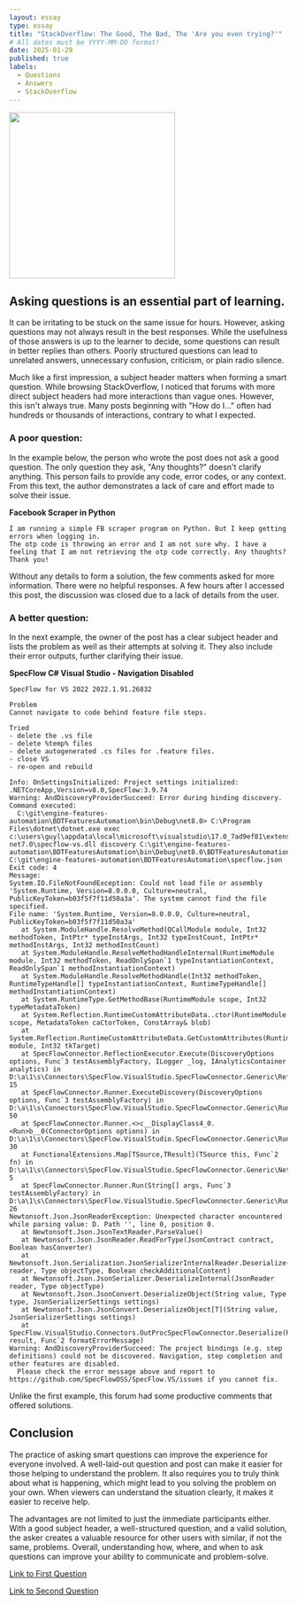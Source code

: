 ```yaml
---
layout: essay
type: essay
title: "StackOverflow: The Good, The Bad, The 'Are you even trying?'"
# All dates must be YYYY-MM-DD format!
date: 2025-01-29
published: true
labels:
  - Questions
  - Answers
  - StackOverflow
---
```


<img class="rounded float-start p-4" height="300px" src="../img/stack-overflow-questions.jpg">

## Asking questions is an essential part of learning. 
It can be irritating to be stuck on the same issue for hours. However, asking questions may not always result in the best responses. While the usefulness of those answers is up to the learner to decide, some questions can result in better replies than others. Poorly structured questions can lead to unrelated answers, unnecessary confusion, criticism, or plain radio silence. 

Much like a first impression, a subject header matters when forming a smart question. While browsing StackOverflow, I noticed that forums with more direct subject headers had more interactions than vague ones. However, this isn't always true. Many posts beginning with "How do I..."  often had hundreds or thousands of interactions, contrary to what I expected. 

### A poor question:

In the example below, the person who wrote the post does not ask a good question. The only question they ask, "Any thoughts?" doesn't clarify anything. This person fails to provide any code, error codes, or any context. From this text, the author demonstrates a lack of care and effort made to solve their issue. 

**Facebook Scraper in Python**

```
I am running a simple FB scraper program on Python. But I keep getting errors when logging in.
The otp code is throwing an error and I am not sure why. I have a feeling that I am not retrieving the otp code correctly. Any thoughts? Thank you!
```

Without any details to form a solution, the few comments asked for more information. There were no helpful responses.  A few hours after I accessed this post, the discussion was closed due to a lack of details from the user. 

### A better question:

In the next example, the owner of the post has a clear subject header and lists the problem as well as their attempts at solving it. They also include their error outputs, further clarifying their issue. 

**SpecFlow C# Visual Studio - Navigation Disabled**

```
SpecFlow for VS 2022 2022.1.91.26832

Problem
Cannot navigate to code behind feature file steps.

Tried
- delete the .vs file
- delete %temp% files
- delete autogenerated .cs files for .feature files.
- close VS
- re-open and rebuild

Info: OnSettingsInitialized: Project settings initialized: .NETCoreApp,Version=v8.0,SpecFlow:3.9.74
Warning: AndDiscoveryProviderSucceed: Error during binding discovery. 
Command executed:
  C:\git\engine-features-automation\BDTFeaturesAutomation\bin\Debug\net8.0> C:\Program Files\dotnet\dotnet.exe exec c:\users\guyl\appdata\local\microsoft\visualstudio\17.0_7ad9ef81\extensions\ypciabcb.3gp\Connectors\Generic-net7.0\specflow-vs.dll discovery C:\git\engine-features-automation\BDTFeaturesAutomation\bin\Debug\net8.0\BDTFeaturesAutomation.dll C:\git\engine-features-automation\BDTFeaturesAutomation\specflow.json
Exit code: 4
Message: 
System.IO.FileNotFoundException: Could not load file or assembly 'System.Runtime, Version=8.0.0.0, Culture=neutral, PublicKeyToken=b03f5f7f11d50a3a'. The system cannot find the file specified.
File name: 'System.Runtime, Version=8.0.0.0, Culture=neutral, PublicKeyToken=b03f5f7f11d50a3a'
   at System.ModuleHandle.ResolveMethod(QCallModule module, Int32 methodToken, IntPtr* typeInstArgs, Int32 typeInstCount, IntPtr* methodInstArgs, Int32 methodInstCount)
   at System.ModuleHandle.ResolveMethodHandleInternal(RuntimeModule module, Int32 methodToken, ReadOnlySpan`1 typeInstantiationContext, ReadOnlySpan`1 methodInstantiationContext)
   at System.ModuleHandle.ResolveMethodHandle(Int32 methodToken, RuntimeTypeHandle[] typeInstantiationContext, RuntimeTypeHandle[] methodInstantiationContext)
   at System.RuntimeType.GetMethodBase(RuntimeModule scope, Int32 typeMetadataToken)
   at System.Reflection.RuntimeCustomAttributeData..ctor(RuntimeModule scope, MetadataToken caCtorToken, ConstArray& blob)
   at System.Reflection.RuntimeCustomAttributeData.GetCustomAttributes(RuntimeModule module, Int32 tkTarget)
   at SpecFlowConnector.ReflectionExecutor.Execute(DiscoveryOptions options, Func`3 testAssemblyFactory, ILogger _log, IAnalyticsContainer analytics) in D:\a\1\s\Connectors\SpecFlow.VisualStudio.SpecFlowConnector.Generic\ReflectionExecutor.cs:line 15
   at SpecFlowConnector.Runner.ExecuteDiscovery(DiscoveryOptions options, Func`3 testAssemblyFactory) in D:\a\1\s\Connectors\SpecFlow.VisualStudio.SpecFlowConnector.Generic\Runner.cs:line 50
   at SpecFlowConnector.Runner.<>c__DisplayClass4_0.<Run>b__0(ConnectorOptions options) in D:\a\1\s\Connectors\SpecFlow.VisualStudio.SpecFlowConnector.Generic\Runner.cs:line 30
   at FunctionalExtensions.Map[TSource,TResult](TSource this, Func`2 fn) in D:\a\1\s\Connectors\SpecFlow.VisualStudio.SpecFlowConnector.Generic\NetExtensions\FunctionalExtensions.cs:line 5
   at SpecFlowConnector.Runner.Run(String[] args, Func`3 testAssemblyFactory) in D:\a\1\s\Connectors\SpecFlow.VisualStudio.SpecFlowConnector.Generic\Runner.cs:line 26
Newtonsoft.Json.JsonReaderException: Unexpected character encountered while parsing value: D. Path '', line 0, position 0.
   at Newtonsoft.Json.JsonTextReader.ParseValue()
   at Newtonsoft.Json.JsonReader.ReadForType(JsonContract contract, Boolean hasConverter)
   at Newtonsoft.Json.Serialization.JsonSerializerInternalReader.Deserialize(JsonReader reader, Type objectType, Boolean checkAdditionalContent)
   at Newtonsoft.Json.JsonSerializer.DeserializeInternal(JsonReader reader, Type objectType)
   at Newtonsoft.Json.JsonConvert.DeserializeObject(String value, Type type, JsonSerializerSettings settings)
   at Newtonsoft.Json.JsonConvert.DeserializeObject[T](String value, JsonSerializerSettings settings)
   at SpecFlow.VisualStudio.Connectors.OutProcSpecFlowConnector.Deserialize(RunProcessResult result, Func`2 formatErrorMessage)
Warning: AndDiscoveryProviderSucceed: The project bindings (e.g. step definitions) could not be discovered. Navigation, step completion and other features are disabled. 
  Please check the error message above and report to https://github.com/SpecFlowOSS/SpecFlow.VS/issues if you cannot fix.
```

Unlike the first example, this forum had some productive comments that offered solutions. 

## Conclusion
The practice of asking smart questions can improve the experience for everyone involved. A well-laid-out question and post can make it easier for those helping to understand the problem. It also requires you to truly think about what is happening, which might lead to you solving the problem on your own. When viewers can understand the situation clearly, it makes it easier to receive help. 

The advantages are not limited to just the immediate participants either. With a good subject header, a well-structured question, and a valid solution, the asker creates a valuable resource for other users with similar, if not the same, problems. Overall, understanding how, where, and when to ask questions can improve your ability to communicate and problem-solve.


[Link to First Question](https://stackoverflow.com/questions/79399093/facebook-scraper-in-python)

[Link to Second Question](https://stackoverflow.com/questions/79083122/specflow-c-sharp-visual-studio-navigation-disabled)

